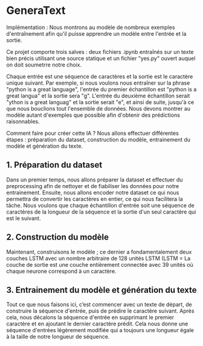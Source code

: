 # GeneraText

Implémentation : Nous montrons au modèle de nombreux exemples d'entraînement afin qu'il puisse apprendre un modèle entre l'entrée et la sortie.

Ce projet comporte trois salves : deux fichiers .ipynb entraînés sur un texte bien précis utilisant une source statique et un fichier "yes.py" ouvert auquel on doit soumetrre notre choix.

Chaque entrée est une séquence de caractères et la sortie est le caractère unique suivant. Par exemple, si nous voulons nous entraîner sur la phrase "python is a great language", l'entrée du premier échantillon est "python is a great langua" et la sortie sera "g". L'entrée du deuxième échantillon serait "ython is a great languag" et la sortie serait "e", et ainsi de suite, jusqu'à ce que nous bouclions tout l'ensemble de données. Nous devons montrer au modèle autant d'exemples que possible afin d'obtenir des prédictions raisonnables.

Comment faire pour créer cette IA ? Nous allons effectuer différentes étapes : préparation du dataset, construction du modèle, entrainement du modèle et génération du texte.

## 1. Préparation du dataset
Dans un premier temps, nous allons préparer la dataset et effectuer du preprocessing afin de nettoyer et de fiabiliser les données pour notre entrainement.
Ensuite, nous allons encoder notre dataset ce qui nous permettra de convertir les caractères en entier, ce qui nous facilitera la tâche.
Nous voulons que chaque échantillon d'entrée soit une séquence de caractères de la longueur de la séquence et la sortie d'un seul caractère qui est le suivant.

## 2. Construction du modèle
Maintenant, construisons le modèle ; ce dernier a fondamentalement deux couches LSTM avec un nombre arbitraire de 128 unités LSTM (LSTM =
La couche de sortie est une couche entièrement connectée avec 39 unités où chaque neurone correspond à un caractère.

## 3. Entrainement du modèle et génération du texte
Tout ce que nous faisons ici, c’est commencer avec un texte de départ, de construire la séquence d'entrée, puis de prédire le caractère suivant. Après cela, nous décalons la séquence d'entrée en supprimant le premier caractère et en ajoutant le dernier caractère prédit. Cela nous donne une séquence d'entrées légèrement modifiée qui a toujours une longueur égale à la taille de notre longueur de séquence.

